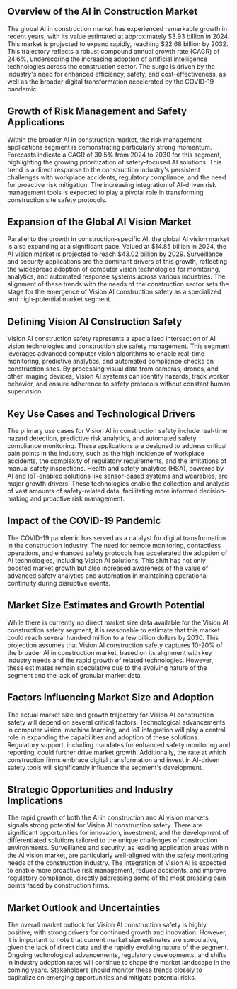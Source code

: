 ## Overview of the AI in Construction Market
The global AI in construction market has experienced remarkable growth in recent years, with its value estimated at approximately $3.93 billion in 2024. This market is projected to expand rapidly, reaching $22.68 billion by 2032. This trajectory reflects a robust compound annual growth rate (CAGR) of 24.6%, underscoring the increasing adoption of artificial intelligence technologies across the construction sector. The surge is driven by the industry's need for enhanced efficiency, safety, and cost-effectiveness, as well as the broader digital transformation accelerated by the COVID-19 pandemic.

## Growth of Risk Management and Safety Applications
Within the broader AI in construction market, the risk management applications segment is demonstrating particularly strong momentum. Forecasts indicate a CAGR of 30.5% from 2024 to 2030 for this segment, highlighting the growing prioritization of safety-focused AI solutions. This trend is a direct response to the construction industry's persistent challenges with workplace accidents, regulatory compliance, and the need for proactive risk mitigation. The increasing integration of AI-driven risk management tools is expected to play a pivotal role in transforming construction site safety protocols.

## Expansion of the Global AI Vision Market
Parallel to the growth in construction-specific AI, the global AI vision market is also expanding at a significant pace. Valued at $14.85 billion in 2024, the AI vision market is projected to reach $43.02 billion by 2029. Surveillance and security applications are the dominant drivers of this growth, reflecting the widespread adoption of computer vision technologies for monitoring, analytics, and automated response systems across various industries. The alignment of these trends with the needs of the construction sector sets the stage for the emergence of Vision AI construction safety as a specialized and high-potential market segment.

## Defining Vision AI Construction Safety
Vision AI construction safety represents a specialized intersection of AI vision technologies and construction site safety management. This segment leverages advanced computer vision algorithms to enable real-time monitoring, predictive analytics, and automated compliance checks on construction sites. By processing visual data from cameras, drones, and other imaging devices, Vision AI systems can identify hazards, track worker behavior, and ensure adherence to safety protocols without constant human supervision.

## Key Use Cases and Technological Drivers
The primary use cases for Vision AI in construction safety include real-time hazard detection, predictive risk analytics, and automated safety compliance monitoring. These applications are designed to address critical pain points in the industry, such as the high incidence of workplace accidents, the complexity of regulatory requirements, and the limitations of manual safety inspections. Health and safety analytics (HSA), powered by AI and IoT-enabled solutions like sensor-based systems and wearables, are major growth drivers. These technologies enable the collection and analysis of vast amounts of safety-related data, facilitating more informed decision-making and proactive risk management.

## Impact of the COVID-19 Pandemic
The COVID-19 pandemic has served as a catalyst for digital transformation in the construction industry. The need for remote monitoring, contactless operations, and enhanced safety protocols has accelerated the adoption of AI technologies, including Vision AI solutions. This shift has not only boosted market growth but also increased awareness of the value of advanced safety analytics and automation in maintaining operational continuity during disruptive events.

## Market Size Estimates and Growth Potential
While there is currently no direct market size data available for the Vision AI construction safety segment, it is reasonable to estimate that this market could reach several hundred million to a few billion dollars by 2030. This projection assumes that Vision AI construction safety captures 10-20% of the broader AI in construction market, based on its alignment with key industry needs and the rapid growth of related technologies. However, these estimates remain speculative due to the evolving nature of the segment and the lack of granular market data.

## Factors Influencing Market Size and Adoption
The actual market size and growth trajectory for Vision AI construction safety will depend on several critical factors. Technological advancements in computer vision, machine learning, and IoT integration will play a central role in expanding the capabilities and adoption of these solutions. Regulatory support, including mandates for enhanced safety monitoring and reporting, could further drive market growth. Additionally, the rate at which construction firms embrace digital transformation and invest in AI-driven safety tools will significantly influence the segment's development.

## Strategic Opportunities and Industry Implications
The rapid growth of both the AI in construction and AI vision markets signals strong potential for Vision AI construction safety. There are significant opportunities for innovation, investment, and the development of differentiated solutions tailored to the unique challenges of construction environments. Surveillance and security, as leading application areas within the AI vision market, are particularly well-aligned with the safety monitoring needs of the construction industry. The integration of Vision AI is expected to enable more proactive risk management, reduce accidents, and improve regulatory compliance, directly addressing some of the most pressing pain points faced by construction firms.

## Market Outlook and Uncertainties
The overall market outlook for Vision AI construction safety is highly positive, with strong drivers for continued growth and innovation. However, it is important to note that current market size estimates are speculative, given the lack of direct data and the rapidly evolving nature of the segment. Ongoing technological advancements, regulatory developments, and shifts in industry adoption rates will continue to shape the market landscape in the coming years. Stakeholders should monitor these trends closely to capitalize on emerging opportunities and mitigate potential risks.
